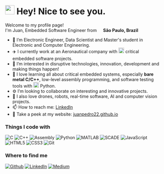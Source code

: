 <h1><img src="https://emojis.slackmojis.com/emojis/images/1531849430/4246/blob-sunglasses.gif?1531849430" width="30"/> Hey! Nice to see you.</h1>


<p>Welcome to my profile page! </br> I'm Juan, Embedded Software Engineer from <img src="https://cdn-icons-png.flaticon.com/512/197/197386.png" width="13"/> <b>São Paulo, Brazil</b> </p>


<ul>
  <li>👋 I’m Electronic Engineer, Data Scientist and Master's student in Electronic and Computer Engineering.</li>
  <li>✈️ I currently work at an Aeronautical company with <img src="https://cdn-icons-png.flaticon.com/512/1055/1055644.png" width="18"/> critical embedded software projects.</li>
  <li>👀 I’m interested in disruptive technologies, innovation, development and making things happen!</li>
  <li>🚀 I love learning all about critical embedded systems, especially <strong>bare metal C/C++</strong>, low-level assembly programming, and software testing tools with <img src="https://cdn-icons-png.flaticon.com/512/5968/5968350.png" width="18"/> Python.</li>
  <li>⚙️ I’m looking to collaborate on interesting and innovative projects.</li>
  <li>🤖 I also love drones, robots, real-time software, AI and computer vision projects.</li>
  <li>📫 How to reach me: <a href="https://www.linkedin.com/in/juan-pedro-baena-cassal/" target="_blank">LinkedIn</a></li>
  <li>🤖 Take a peek at my website: <a href="https://juanpedro22.github.io/juanpedro/" target="_blank">juanpedro22.github.io</a></li>
</ul>

<h3>Things I code with</h3>
<p>
  <img alt="C" src="https://img.shields.io/badge/C-00599C?style=flat-square&logo=c&logoColor=white" />
  <img alt="C++" src="https://img.shields.io/badge/C++-00599C?style=flat-square&logo=c%2B%2B&logoColor=white" />
  <img alt="Assembly" src="https://img.shields.io/badge/Assembly-444444?style=flat-square&logo=gear&logoColor=white" />
  <img alt="Python" src="https://img.shields.io/badge/Python-3776AB?style=flat-square&logo=python&logoColor=white" />
  <img alt="MATLAB" src="https://img.shields.io/badge/MATLAB-0076A8?style=flat-square&logo=mathworks&logoColor=white" />
  <img alt="SCADE" src="https://img.shields.io/badge/SCADE-003366?style=flat-square&logo=data:image/svg+xml;base64,PHN2ZyBmaWxsPSJ3aGl0ZSIgaGVpZ2h0PSIxMCIgd2lkdGg9IjEwIiB4bWxucz0iaHR0cDovL3d3dy53My5vcmcvMjAwMC9zdmciPjxjaXJjbGUgY3g9IjUiIGN5PSI1IiByPSI1IiBmaWxsPSIjMDAzNjY2Ii8+PC9zdmc+" />
  <img alt="JavaScript" src="https://img.shields.io/badge/JavaScript-F7DF1E?style=flat-square&logo=javascript&logoColor=black" />
  <img alt="HTML5" src="https://img.shields.io/badge/HTML5-E34F26?style=flat-square&logo=html5&logoColor=white" />
  <img alt="CSS3" src="https://img.shields.io/badge/CSS3-1572B6?style=flat-square&logo=css3&logoColor=white" />
  <img alt="Git" src="https://img.shields.io/badge/Git-F05032?style=flat-square&logo=git&logoColor=white" />
</p>

  
<h3>Where to find me</h3>
<p><a href="https://github.com/juanpedro22" target="_blank"><img alt="Github" src="https://img.shields.io/badge/GitHub-%2312100E.svg?&style=for-the-badge&logo=Github&logoColor=white" /></a> <a href="https://www.linkedin.com/in/juan-pedro-baena-cassal/" target="_blank"><img alt="LinkedIn" src="https://img.shields.io/badge/linkedin-%230077B5.svg?&style=for-the-badge&logo=linkedin&logoColor=white" /></a> <a href="https://medium.com/@juanpedro.bc22" target="_blank"><img alt="Medium" src="https://img.shields.io/badge/medium-%2312100E.svg?&style=for-the-badge&logo=medium&logoColor=white" /></a>
</p>
